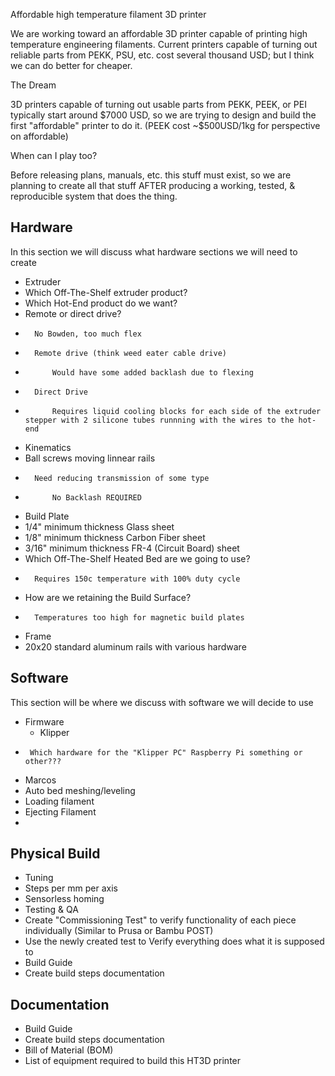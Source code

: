 
Affordable high temperature filament 3D printer

We are working toward an affordable 3D printer capable of printing high temperature engineering filaments. Current printers capable of turning out reliable parts from PEKK, PSU, etc. cost several thousand USD; but I think we can do better for cheaper.

The Dream

3D printers capable of turning out usable parts from PEKK, PEEK, or PEI typically start around $7000 USD, so we are trying to design and build the first "affordable" printer to do it. (PEEK cost ~$500USD/1kg for perspective on affordable)

When can I play too?

Before releasing plans, manuals, etc. this stuff must exist, so we are planning to create all that stuff AFTER producing a working, tested, & reproducible system that does the thing.


## Hardware
In this section we will discuss what hardware sections we will need to create
- Extruder
- 	Which Off-The-Shelf extruder product?
- 	Which Hot-End product do we want?
- 	Remote or direct drive?
- 		No Bowden, too much flex
- 		Remote drive (think weed eater cable drive)
- 			Would have some added backlash due to flexing
- 		Direct Drive
- 			Requires liquid cooling blocks for each side of the extruder stepper with 2 silicone tubes runnning with the wires to the hot-end
- Kinematics
- 	Ball screws moving linnear rails
- 		Need reducing transmission of some type
- 			No Backlash REQUIRED
- Build Plate
- 	1/4" minimum thickness Glass sheet
- 	1/8" minimum thickness Carbon Fiber sheet
- 	3/16" minimum thickness FR-4 (Circuit Board) sheet
- 	Which Off-The-Shelf Heated Bed are we going to use?
- 		Requires 150c temperature with 100% duty cycle
- 	How are we retaining the Build Surface?
- 		Temperatures too high for magnetic build plates
- Frame
- 	20x20 standard aluminum rails with various hardware


## Software
This section will be where we discuss with software we will decide to use
- Firmware
	- Klipper
 - 		Which hardware for the "Klipper PC" Raspberry Pi something or other???
- Marcos
- 	Auto bed meshing/leveling
-	Loading filament
-	Ejecting Filament
-	

## Physical Build
- Tuning
- 	Steps per mm per axis
- 	Sensorless homing
- Testing & QA
-	Create "Commissioning Test" to verify functionality of each piece individually (Similar to Prusa or Bambu POST)
- 	Use the newly created test to Verify everything does what it is supposed to
- Build Guide
- 	Create build steps documentation

## Documentation
- Build Guide
-	Create build steps documentation
- Bill of Material (BOM)
- 	List of equipment required to build this HT3D printer 
